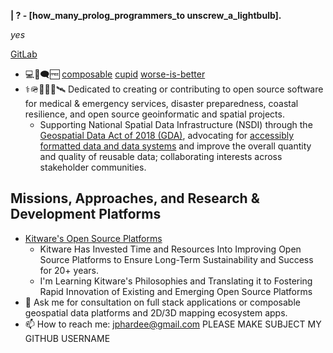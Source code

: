 **| ? - [how_many_prolog_programmers_to unscrew_a_lightbulb].**

_yes_


[GitLab](https://gitlab.com/jph6366)
- 💻🐧🗨️🆓 
[composable](https://voltrondata.com/codex/a-new-frontier)
[cupid](https://dannorth.net/cupid-for-joyful-coding/)
[worse-is-better](https://web.stanford.edu/class/archive/cs/cs240/cs240.1236/old//sp2014/readings/worse-is-better.html)
- ⚕️🪖🛟🪸🩻🛰️ Dedicated to creating or contributing to open source software for medical & emergency services, disaster preparedness, coastal resilience, and open source geoinformatic and spatial projects.
    - Supporting National Spatial Data Infrastructure (NSDI) through the [Geospatial Data Act of 2018 (GDA)](https://www.fws.gov/law/geospatial-data-act-2018), advocating for [accessibly formatted data and data systems](https://voltrondata.com/codex/a-new-frontier) and improve the overall quantity and quality of reusable data; collaborating interests across stakeholder communities.

## Missions, Approaches, and Research & Development Platforms

- [Kitware's Open Source Platforms](https://www.kitware.com/open-philosophy/)
    - Kitware Has Invested Time and Resources Into Improving Open Source Platforms to Ensure Long-Term Sustainability and Success for 20+ years.
    - I'm Learning Kitware's Philosophies and Translating it to Fostering Rapid Innovation of Existing and Emerging Open Source Platforms
- 💬 Ask me for consultation on full stack applications or composable geospatial data platforms and 2D/3D mapping ecosystem apps.
- 📫 How to reach me: jphardee@gmail.com PLEASE MAKE SUBJECT MY GITHUB USERNAME
<!--
**jph6366/jph6366** is a ✨ _special_ ✨ repository because its `README.md` (this file) appears on your GitHub profile.

Here are some ideas to get you started:

-->
